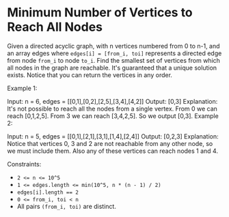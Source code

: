 # Minimum Number of Vertices to Reach All Nodes

Given a directed acyclic graph, with n vertices numbered from 0 to n-1, and an array edges where `edges[i] = [from_i, toi]` represents a directed edge from node `from_i` to node `to_i`.
Find the smallest set of vertices from which all nodes in the graph are reachable. It's guaranteed that a unique solution exists.
Notice that you can return the vertices in any order.

Example 1:

Input: n = 6, edges = [[0,1],[0,2],[2,5],[3,4],[4,2]]
Output: [0,3]
Explanation: It's not possible to reach all the nodes from a single vertex. From 0 we can reach [0,1,2,5]. From 3 we can reach [3,4,2,5]. So we output [0,3].
Example 2:

Input: n = 5, edges = [[0,1],[2,1],[3,1],[1,4],[2,4]]
Output: [0,2,3]
Explanation: Notice that vertices 0, 3 and 2 are not reachable from any other node, so we must include them. Also any of these vertices can reach nodes 1 and 4.

Constraints:

- `2 <= n <= 10^5`
- `1 <= edges.length <= min(10^5, n * (n - 1) / 2)`
- `edges[i].length == 2`
- `0 <= from_i, toi < n`
- All pairs `(from_i, toi)` are distinct.
